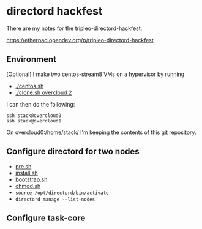 # directord hackfest

There are my notes for the tripleo-directord-hackfest:

 https://etherpad.opendev.org/p/tripleo-directord-hackfest

## Environment

[Optional] I make two centos-stream8 VMs on a hypervisor by running
- [./centos.sh](https://github.com/fultonj/tripleo-laptop/blob/master/centos.sh)
- [./clone.sh overcloud 2](https://github.com/fultonj/tripleo-laptop/blob/master/clone.sh)

I can then do the following:
```
ssh stack@overcloud0
ssh stack@overcloud1
```
On overcloud0:/home/stack/ I'm keeping the contents of this git repository.

## Configure directord for two nodes

- [pre.sh](pre.sh)
- [install.sh](install.sh)
- [bootstrap.sh](bootstrap.sh)
- [chmod.sh](chmod.sh)
- `source /opt/directord/bin/activate`
- `directord manage --list-nodes`

## Configure task-core

